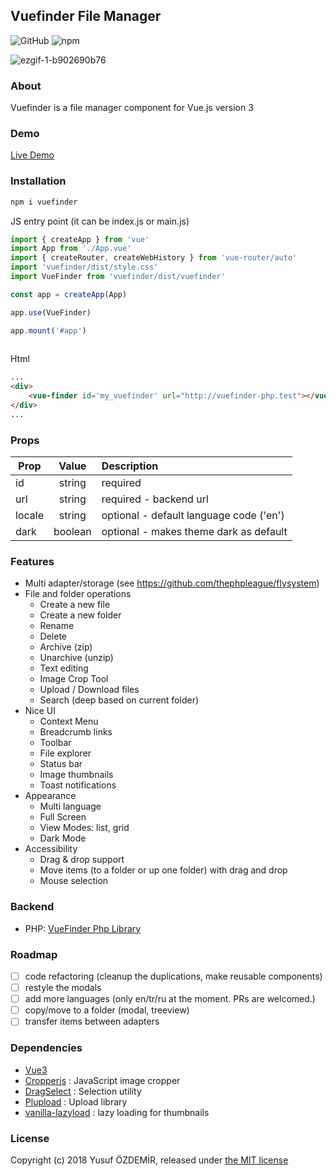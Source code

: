 ## Vuefinder File Manager

![GitHub](https://img.shields.io/github/license/n1crack/vuefinder)
![npm](https://img.shields.io/npm/v/vuefinder)

[//]: # (![npm]&#40;https://img.shields.io/npm/dw/vuefinder&#41;)

![ezgif-1-b902690b76](https://user-images.githubusercontent.com/712404/193141338-8d5f726f-da1a-4825-b652-28e4007493db.gif)

### About
Vuefinder is a file manager component for Vue.js version 3

### Demo
[Live Demo](https://vuefinder.ozdemir.be/)

### Installation


```bash
npm i vuefinder
```

JS entry point (it can be index.js or main.js)
```js
import { createApp } from 'vue'
import App from './App.vue'
import { createRouter, createWebHistory } from 'vue-router/auto'
import 'vuefinder/dist/style.css'
import VueFinder from 'vuefinder/dist/vuefinder'

const app = createApp(App)

app.use(VueFinder)

app.mount('#app')
 
```
Html
```html
...
<div>
    <vue-finder id='my_vuefinder' url="http://vuefinder-php.test"></vue-finder>
</div>
...
```

### Props

| Prop   |  Value  | Description                             |
|--------|:-------:|:----------------------------------------|
| id     | string  | required                                |
| url    | string  | required - backend url                  |
| locale | string  | optional - default language code ('en') |
| dark   | boolean | optional - makes theme dark as default  |

### Features 
- Multi adapter/storage (see https://github.com/thephpleague/flysystem)
- File and folder operations
  - Create a new file 
  - Create a new folder 
  - Rename 
  - Delete 
  - Archive (zip)
  - Unarchive (unzip)
  - Text editing
  - Image Crop Tool
  - Upload / Download files
  - Search (deep based on current folder) 
- Nice UI
  - Context Menu
  - Breadcrumb links
  - Toolbar
  - File explorer
  - Status bar
  - Image thumbnails
  - Toast notifications
- Appearance
  - Multi language
  - Full Screen
  - View Modes: list, grid
  - Dark Mode
- Accessibility
  - Drag & drop support
  - Move items (to a folder or up one folder) with drag and drop
  - Mouse selection

### Backend
- PHP: [VueFinder Php Library](https://github.com/n1crack/vuefinder-php)

### Roadmap
- [ ] code refactoring (cleanup the duplications, make reusable components)
- [ ] restyle the modals
- [ ] add more languages (only en/tr/ru at the moment. PRs are welcomed.)
- [ ] copy/move to a folder (modal, treeview)
- [ ] transfer items between adapters

### Dependencies
 - [Vue3](https://vuejs.org/)
 - [Cropperjs](https://github.com/fengyuanchen/cropperjs)  : JavaScript image cropper
 - [DragSelect](https://github.com/ThibaultJanBeyer/DragSelect/) : Selection utility
 - [Plupload](https://github.com/moxiecode/plupload) : Upload library
 - [vanilla-lazyload](https://github.com/verlok/vanilla-lazyload) : lazy loading for thumbnails

### License
Copyright (c) 2018 Yusuf ÖZDEMİR, released under [the MIT license](LICENSE)

